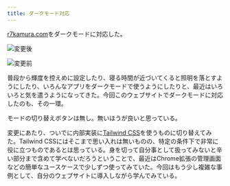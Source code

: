 ```yaml
---
title: ダークモード対応
---
```

[r7kamura.com](https://r7kamura.com/)をダークモードに対応した。

![](https://lh3.googleusercontent.com/1PuFwKfTjEYcSLfm6F8NSqYraL7pMOkV1obG0PoXo5gbgCjdv4SIJJj4Y9YNDR4YPC5WHbbkrHm1dw2-UOG4UOBZ3N372SsaLdXOmPCd9EP13JpOV8cZOuPgyYJY0gPqHx6n-XkdmUv7Ad2gPxgyw1TQ-ig9i2kk1YXCiKKG1K11spq57NwolmfQ "変更後")

![](https://lh6.googleusercontent.com/3UW9bSnO3UsjT9Rg1vHQ3lhlV49WqXtrm5_RlHmNvXv1IKMkZEl8XBIcqtBKWrxXQyjeERsJ3C2A1i0574g15PQPtxv1kdMuH_DXGzyKQZOyDx4LEOawBUerymY1rSYOh5K4j5J8WLjGDgDCbaPqoB8hyD3VKuaJTNqPhsOUWsXQrVbocjyclRZO "変更前")

普段から輝度を控えめに設定したり、寝る時間が近づいてくると照明を落とすようにしたり、いろんなアプリをダークモードで使うようにしたりと、最近はいろいろと気を遣うようになってきた。今回このウェブサイトでダークモードに対応したのも、その一環。

モードの切り替えボタンは無し。無いほうが良いと思っている。

変更にあたり、ついでに内部実装に[Tailwind CSS](https://tailwindcss.com/)を使うものに切り替えてみた。Tailwind CSSにはそこまで思い入れは無いものの、特定の条件下で非常に役に立つものであるとは思っている。身を切って自分事として扱ってみないと辛い部分まで含めて学べないだろうということで、最近はChrome拡張の管理画面などの簡単なユースケースで少しずつ使ってみていた。今回はもう少し複雑な事例として、自分のウェブサイトに導入しながら学んでみている。
